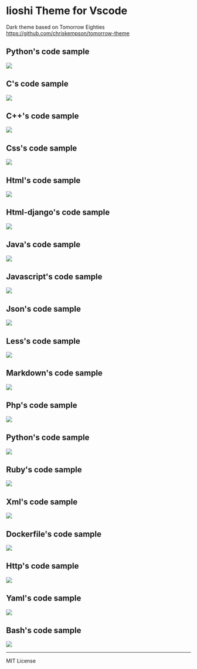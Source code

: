 # lioshi Theme for Vscode

Dark theme based on Tomorrow Eighties https://github.com/chriskempson/tomorrow-theme

## Python's code sample
![](https://raw.githubusercontent.com/lioshi/vscode-lioshi-theme/master/images/code-py.png)
## C's code sample 
![](https://raw.githubusercontent.com/lioshi/vscode-lioshi-theme/master/images/code-c.png)
## C++'s code sample 
![](https://raw.githubusercontent.com/lioshi/vscode-lioshi-theme/master/images/code-cpp.png)
## Css's code sample 
![](https://raw.githubusercontent.com/lioshi/vscode-lioshi-theme/master/images/code-css.png)
## Html's code sample 
![](https://raw.githubusercontent.com/lioshi/vscode-lioshi-theme/master/images/code-html.png)
## Html-django's code sample 
![](https://raw.githubusercontent.com/lioshi/vscode-lioshi-theme/master/images/code-html-django.png)
## Java's code sample 
![](https://raw.githubusercontent.com/lioshi/vscode-lioshi-theme/master/images/code-java.png)
## Javascript's code sample 
![](https://raw.githubusercontent.com/lioshi/vscode-lioshi-theme/master/images/code-js.png)
## Json's code sample 
![](https://raw.githubusercontent.com/lioshi/vscode-lioshi-theme/master/images/code-json.png)
## Less's code sample 
![](https://raw.githubusercontent.com/lioshi/vscode-lioshi-theme/master/images/code-css-less.png)
## Markdown's code sample
![](https://raw.githubusercontent.com/lioshi/vscode-lioshi-theme/master/images/code-md.png)
## Php's code sample 
![](https://raw.githubusercontent.com/lioshi/vscode-lioshi-theme/master/images/code-php.png)
## Python's code sample 
![](https://raw.githubusercontent.com/lioshi/vscode-lioshi-theme/master/images/code-py.png)
## Ruby's code sample 
![](https://raw.githubusercontent.com/lioshi/vscode-lioshi-theme/master/images/code-rb.png)
## Xml's code sample
![](https://raw.githubusercontent.com/lioshi/vscode-lioshi-theme/master/images/code-xml.png)
## Dockerfile's code sample
![](https://raw.githubusercontent.com/lioshi/vscode-lioshi-theme/master/images/code-dockerfile.png)
## Http's code sample
![](https://raw.githubusercontent.com/lioshi/vscode-lioshi-theme/master/images/code-request-http.png)
## Yaml's code sample
![](https://raw.githubusercontent.com/lioshi/vscode-lioshi-theme/master/images/code-yml.png)
## Bash's code sample
![](https://raw.githubusercontent.com/lioshi/vscode-lioshi-theme/master/images/code-sh.png)


---

MIT License

    